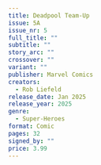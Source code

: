 ```yaml
---
title: Deadpool Team-Up
issue: 5A
issue_nr: 5
full_title: ""
subtitle: ""
story_arc: ""
crossover: ""
variant: ""
publisher: Marvel Comics
creators:
  - Rob Liefeld
release_date: Jan 2025
release_year: 2025
genre:
  - Super-Heroes
format: Comic
pages: 32
signed_by: ""
price: 3.99
---
```

